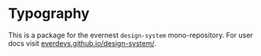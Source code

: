 # Typography

This is a package for the evernest `design-system` mono-repository.
For user docs visit [everdevs.github.io/design-system/](https://everdevs.github.io/design-system/).
